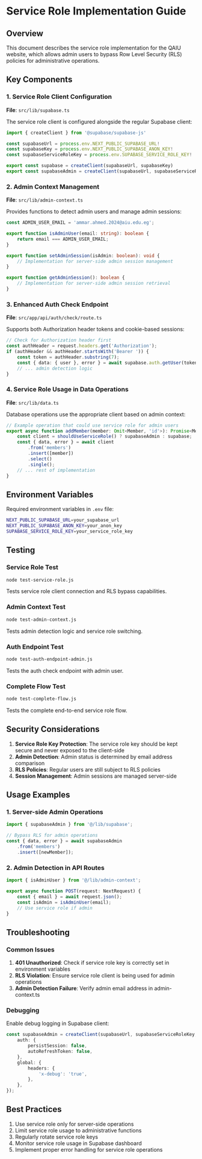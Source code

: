 # Service Role Implementation Guide

## Overview

This document describes the service role implementation for the QAIU website, which allows admin users to bypass Row Level Security (RLS) policies for administrative operations.

## Key Components

### 1. Service Role Client Configuration

**File**: `src/lib/supabase.ts`

The service role client is configured alongside the regular Supabase client:

```typescript
import { createClient } from '@supabase/supabase-js'

const supabaseUrl = process.env.NEXT_PUBLIC_SUPABASE_URL!
const supabaseKey = process.env.NEXT_PUBLIC_SUPABASE_ANON_KEY!
const supabaseServiceRoleKey = process.env.SUPABASE_SERVICE_ROLE_KEY!

export const supabase = createClient(supabaseUrl, supabaseKey)
export const supabaseAdmin = createClient(supabaseUrl, supabaseServiceRoleKey)
```

### 2. Admin Context Management

**File**: `src/lib/admin-context.ts`

Provides functions to detect admin users and manage admin sessions:

```typescript
const ADMIN_USER_EMAIL = 'ammar.ahmed.2024@aiu.edu.eg';

export function isAdminUser(email: string): boolean {
    return email === ADMIN_USER_EMAIL;
}

export function setAdminSession(isAdmin: boolean): void {
    // Implementation for server-side admin session management
}

export function getAdminSession(): boolean {
    // Implementation for server-side admin session retrieval
}
```

### 3. Enhanced Auth Check Endpoint

**File**: `src/app/api/auth/check/route.ts`

Supports both Authorization header tokens and cookie-based sessions:

```typescript
// Check for Authorization header first
const authHeader = request.headers.get('Authorization');
if (authHeader && authHeader.startsWith('Bearer ')) {
    const token = authHeader.substring(7);
    const { data: { user }, error } = await supabase.auth.getUser(token);
    // ... admin detection logic
}
```

### 4. Service Role Usage in Data Operations

**File**: `src/lib/data.ts`

Database operations use the appropriate client based on admin context:

```typescript
// Example operation that could use service role for admin users
export async function addMember(member: Omit<Member, 'id'>): Promise<Member | null> {
    const client = shouldUseServiceRole() ? supabaseAdmin : supabase;
    const { data, error } = await client
        .from('members')
        .insert([member])
        .select()
        .single();
    // ... rest of implementation
}
```

## Environment Variables

Required environment variables in `.env` file:

```bash
NEXT_PUBLIC_SUPABASE_URL=your_supabase_url
NEXT_PUBLIC_SUPABASE_ANON_KEY=your_anon_key
SUPABASE_SERVICE_ROLE_KEY=your_service_role_key
```

## Testing

### Service Role Test

```bash
node test-service-role.js
```

Tests service role client connection and RLS bypass capabilities.

### Admin Context Test

```bash
node test-admin-context.js
```

Tests admin detection logic and service role switching.

### Auth Endpoint Test

```bash
node test-auth-endpoint-admin.js
```

Tests the auth check endpoint with admin user.

### Complete Flow Test

```bash
node test-complete-flow.js
```

Tests the complete end-to-end service role flow.

## Security Considerations

1. **Service Role Key Protection**: The service role key should be kept secure and never exposed to the client-side
2. **Admin Detection**: Admin status is determined by email address comparison
3. **RLS Policies**: Regular users are still subject to RLS policies
4. **Session Management**: Admin sessions are managed server-side

## Usage Examples

### 1. Server-side Admin Operations

```typescript
import { supabaseAdmin } from '@/lib/supabase';

// Bypass RLS for admin operations
const { data, error } = await supabaseAdmin
    .from('members')
    .insert([newMember]);
```

### 2. Admin Detection in API Routes

```typescript
import { isAdminUser } from '@/lib/admin-context';

export async function POST(request: NextRequest) {
    const { email } = await request.json();
    const isAdmin = isAdminUser(email);
    // Use service role if admin
}
```

## Troubleshooting

### Common Issues

1. **401 Unauthorized**: Check if service role key is correctly set in environment variables
2. **RLS Violation**: Ensure service role client is being used for admin operations
3. **Admin Detection Failure**: Verify admin email address in admin-context.ts

### Debugging

Enable debug logging in Supabase client:

```typescript
const supabaseAdmin = createClient(supabaseUrl, supabaseServiceRoleKey, {
    auth: {
        persistSession: false,
        autoRefreshToken: false,
    },
    global: {
        headers: {
            'x-debug': 'true',
        },
    },
});
```

## Best Practices

1. Use service role only for server-side operations
2. Limit service role usage to administrative functions
3. Regularly rotate service role keys
4. Monitor service role usage in Supabase dashboard
5. Implement proper error handling for service role operations
